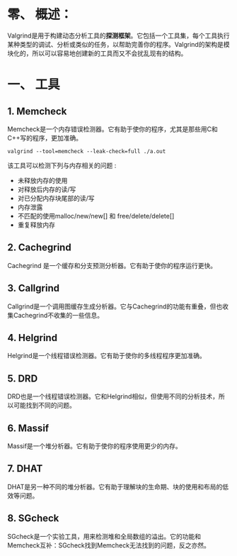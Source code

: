 # 零、 概述：
Valgrind是用于构建动态分析工具的**探测框架**。它包括一个工具集，每个工具执行某种类型的调试、分析或类似的任务，以帮助完善你的程序。Valgrind的架构是模块化的，所以可以容易地创建新的工具而又不会扰乱现有的结构。
# 一、 工具

## 1. Memcheck
Memcheck是一个内存错误检测器。它有助于使你的程序，尤其是那些用C和C++写的程序，更加准确。
```
valgrind --tool=memcheck --leak-check=full ./a.out
```
该工具可以检测下列与内存相关的问题 :
* 未释放内存的使用
* 对释放后内存的读/写
* 对已分配内存块尾部的读/写
* 内存泄露
* 不匹配的使用malloc/new/new[] 和 free/delete/delete[]
* 重复释放内存

## 2. Cachegrind
Cachegrind 是一个缓存和分支预测分析器。它有助于使你的程序运行更快。

## 3. Callgrind
Callgrind是一个调用图缓存生成分析器。它与Cachegrind的功能有重叠，但也收集Cachegrind不收集的一些信息。
## 4. Helgrind
Helgrind是一个线程错误检测器。它有助于使你的多线程程序更加准确。
## 5. DRD
DRD也是一个线程错误检测器。它和Helgrind相似，但使用不同的分析技术，所以可能找到不同的问题。
## 6. Massif
Massif是一个堆分析器。它有助于使你的程序使用更少的内存。
## 7. DHAT
DHAT是另一种不同的堆分析器。它有助于理解块的生命期、块的使用和布局的低效等问题。
## 8. SGcheck
SGcheck是一个实验工具，用来检测堆和全局数组的溢出。它的功能和Memcheck互补：SGcheck找到Memcheck无法找到的问题，反之亦然。


